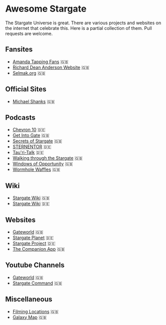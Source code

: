 # Awesome Stargate
The Stargate Universe is great. There are various projects and websites on the internet that celebrate this. Here is a partial collection of them. Pull requests are welcome.


## Fansites
* [Amanda Tapping Fans](https://www.amandatappingfans.net/) :uk:
* [Richard Dean Anderson Website](https://rdanderson.com/index.htm) :uk:
* [Selmak.org](https://selmak.org) :uk:

## Official Sites
* [Michael Shanks](https://michaelshanksonline.com/) :uk:
  
## Podcasts
* [Chevron 10](https://chevron10.de) :de:
* [Get Into Gate](http://www.patreon.com/getintogate) :uk:
* [Secrets of Stargate](https://sqpn.com/category/podcasts/stargate/) :uk:
* [STERNENTOR](https://sternentor.podigee.io/) :de:
* [Tau'ri-Talk](https://www.stargate-project.de/podcast) :de:
* [Walking through the Stargate](https://podcasts.apple.com/de/podcast/walking-through-the-stargate/id1428147399) :uk:
* [Windows of Opportunity](https://windowofopportunity.libsyn.com/website) :uk:
* [Wormhole Waffles](https://wormhole-waffles.captivate.fm/) :uk:

## Wiki
* [Stargate Wiki](https://stargate.fandom.com) :uk:
* [Stargate Wiki](https://stargate-wiki.de) :de:

## Websites
* [Gateworld](https://gateworld.net) :uk:
* [Stargate Planet](https://www.stargate-planet.de/) :de:
* [Stargate Project](https://www.stargate-project.de/) :de:
* [The Companion App](https://www.thecompanion.app/stargate/) :uk:

## Youtube Channels
* [Gateworld](https://www.youtube.com/@GateWorldDotNet) :uk:
* [Stargate Command](https://www.youtube.com/user/StargateCentral) :uk:

## Miscellaneous
* [Filming Locations](https://moviemaps.org/movies/1e) :uk:
* [Galaxy Map](https://external-preview.redd.it/zaC1RkU-058vv_EimRmZFGfv9RokS0BFHRpFcOD1wTg.jpg?auto=webp&s=905d9271e44eca4c46e71a699b1824cabeb863a6) :uk:
